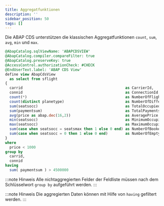 ```yaml
---
title: Aggregatfunktionen
description: ''
sidebar_position: 50
tags: []
---
```


Die ABAP CDS unterstützen die klassischen Aggregatfunktionen `count`, `sum`, `avg`, `min` und `max`.

```sql
@AbapCatalog.sqlViewName: 'ABAPCDSVIEW'
@AbapCatalog.compiler.compareFilter: true
@AbapCatalog.preserveKey: true
@AccessControl.authorizationCheck: #CHECK
@EndUserText.label: 'ABAP CDS View'
define view AbapCdsView
  as select from sflight
{
  carrid                                               as CarrierId,
  connid                                               as ConnectionId,
  count(*)                                             as NumberOfFlights,
  count(distinct planetype)                            as NumberOfDifferentPlanetypes,
  sum(seatsocc)                                        as TotalOccupiedSeats,
  sum(paymentsum)                                      as TotalPaymentsum,
  avg(price as abap.dec(16,2))                         as AveragePrice,
  min(seatsocc)                                        as MinimumOccupiedSeats,
  max(seatsocc)                                        as MaximumOccupiedSeats,
  sum(case when seatsocc = seatsmax then 1 else 0 end) as NumberOfBookedUpFlights,
  sum(case when seatsocc = 0 then 1 else 0 end)        as NumberOfEmptyFlights
}
where
  price < 1000
group by
  carrid,
  connid
having
  sum( paymentsum ) > 4500000
```

:::note Hinweis
Alle nichtaggregierten Felder der Feldliste müssen nach dem Schlüsselwort `group by` aufgeführt werden.
:::

:::note Hinweis
Die aggregierten Daten können mit Hilfe von `having` gefiltert werden.
:::
